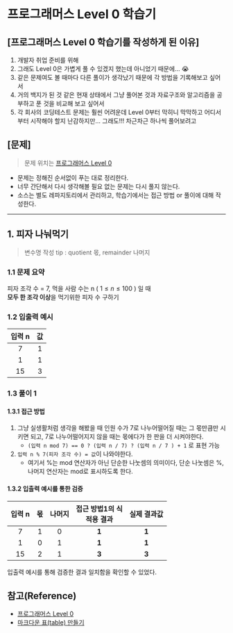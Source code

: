 # 프로그래머스 Level 0 학습기

## [프로그래머스 Level 0 학습기를 작성하게 된 이유]
1. 개발자 취업 준비를 위해
2. 그래도 Level 0은 가볍게 풀 수 있겠지 했는데 아니었기 때문에... :sob:
3. 같은 문제여도 볼 때마다 다른 풀이가 생각났기 때문에 각 방법을 기록해보고 싶어서
4. 거의 백지가 된 것 같은 현재 상태에서 그냥 풀어본 것과 자료구조와 알고리즘을 공부하고 푼 것을 비교해 보고 싶어서
5. 각 회사의 코딩테스트 문제는 훨씬 어려운데 Level 0부터 막히니 막막하고 어디서부터 시작해야 할지 난감하지만... 그래도!!! 차근차근 하나씩 풀어보려고

## [문제]
> 문제 위치는 [프로그래머스 Level 0](https://school.programmers.co.kr/learn/challenges/beginner?order=acceptance_desc&page=1)
* 문제는 정해진 순서없이 푸는 대로 정리한다.
* 너무 간단해서 다시 생각해볼 필요 없는 문제는 다시 풀지 않는다.
* 소스는 별도 레파지토리에서 관리하고, 학습기에서는 접근 방법 or 풀이에 대해 작성한다.

---

## 1. 피자 나눠먹기
> 변수명 작성 tip : quotient 몫, remainder 나머지

### 1.1 문제 요약 
피자 조각 수 = 7, 먹을 사람 수는 n ( $1≤n≤100$ ) 일 때  
**모두 한 조각 이상**을 먹기위한 피자 수 구하기

### 1.2 입출력 예시
|입력 n|값|
|:-:|:-:|
|7|1|
|1|1|
|15|3|

### 1.3 풀이 1

#### 1.3.1 접근 방법
1. 그냥 실생활처럼 생각을 해봤을 때 인원 수가 7로 나누어떨어질 때는 그 몫만큼만 시키면 되고,  7로 나누어떨어지지 않을 때는 몫에다가 한 판을 더 시켜야한다.
   * `(입력 n mod 7) == 0 ? (입력 n / 7) ? (입력 n / 7 ) + 1` 로 표현 가능
2. `입력 n % 7(피자 조각 수) = 값`이 나와야한다. 
   * 여기서 %는 mod 연산자가 아닌 단순한 나눗셈의 의미이다, 단순 나눗셈은 %, 나머지 연산자는 mod로 표시하도록 한다.

#### 1.3.2 입출력 예시를 통한 검증

|입력 n|몫|나머지|**접근 방법1의 식<br>적용 결과**|**실제 결과값**|
|:-:|:-:|:-:|:-:|:-:|
|7|1|0|<span style="color=red">**1**</span>|**1**|
|1|0|1|<span style="color=red">**1**</span>|**1**|
|15|2|1|<span style="color=red">**3**</span>|**3**|

입출력 예시를 통해 검증한 결과 일치함을 확인할 수 있었다.


## 참고(Reference)
* [프로그래머스 Level 0](https://school.programmers.co.kr/learn/challenges/beginner?order=acceptance_desc&page=1)
* [마크다운 표(table) 만들기](https://inasie.github.io/it%EC%9D%BC%EB%B0%98/%EB%A7%88%ED%81%AC%EB%8B%A4%EC%9A%B4-%ED%91%9C-%EB%A7%8C%EB%93%A4%EA%B8%B0/)




